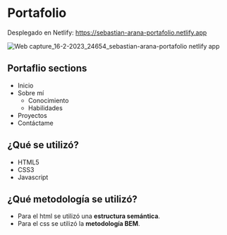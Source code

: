 # Portafolio 

Desplegado en Netlify: https://sebastian-arana-portafolio.netlify.app

![Web capture_16-2-2023_24654_sebastian-arana-portafolio netlify app](https://user-images.githubusercontent.com/52842507/219300832-f664f9f8-10fd-412b-9e84-dbd7b979fb20.jpeg)

## Portaflio sections ##

* Inicio
* Sobre mí
  * Conocimiento
  * Habilidades
* Proyectos
* Contáctame

## ¿Qué se utilizó? ##

* HTML5
* CSS3
* Javascript

## ¿Qué metodología se utilizó? ##

* Para el html se utilizó una **estructura semántica**.
* Para el css se utilizó la **metodología BEM**.
